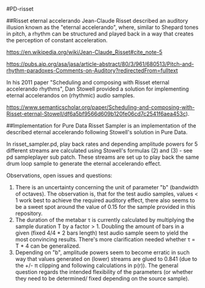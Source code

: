 #PD-risset

##Risset eternal accelerando
Jean-Claude Risset described an auditory illusion known as the "eternal accelerando", where, similar to Shepard tones in pitch, a rhythm can be structured and played back in a way that creates the perception of constant acceleration.

https://en.wikipedia.org/wiki/Jean-Claude_Risset#cite_note-5

https://pubs.aip.org/asa/jasa/article-abstract/80/3/961/680513/Pitch-and-rhythm-paradoxes-Comments-on-Auditory?redirectedFrom=fulltext

In his 2011 paper "Scheduling and composing with Risset eternal accelerando rhythms", Dan Stowell provided a solution for implementing eternal accelerandos on (rhythmic) audio samples.

https://www.semanticscholar.org/paper/Scheduling-and-composing-with-Risset-eternal-Stowell/df6a5bf9566d609b120fe06cd7c2541f6aea453c).

##Implementation for Pure Data
Risset Sampler is an implementation of the described eternal accelerando following Stowell's solution in Pure Data.

In risset_sampler.pd, play back rates and depending amplitude powers for 5 different streams are calculated using Stowell's formulas (2) and (3) - see pd sampleplayer sub patch. These streams are set up to play back the same drum loop sample to generate the eternal accelerando effect.

Observations, open issues and questions:
1. There is an uncertainty concerning the unit of parameter "b" (bandwidth of octaves). The observation is, that for the test audio samples, values < 1 work best to achieve the required auditory effect, there also seems to be a sweet spot around the value of 0.15 for the sample provided in this repository.
2. The duration of the metabar τ is currently calculated by multiplying the sample duration T by a factor > 1. Doubling the amount of bars in a given (fixed 4/4 * 2 bars length) test audio sample seem to yield the most convincing results. There's more clarification needed whether τ = T * 4 can be generalized.
3. Depending on "b", amplitude powers seem to become erratic in such way that values generated on (lower) streams are glued to 0.841 (due to the +/- π clipping and following calculations in p(r)). The general question regards the intended flexibility of the parameters (or whether they need to be determined/ fixed depending on the source sample).
